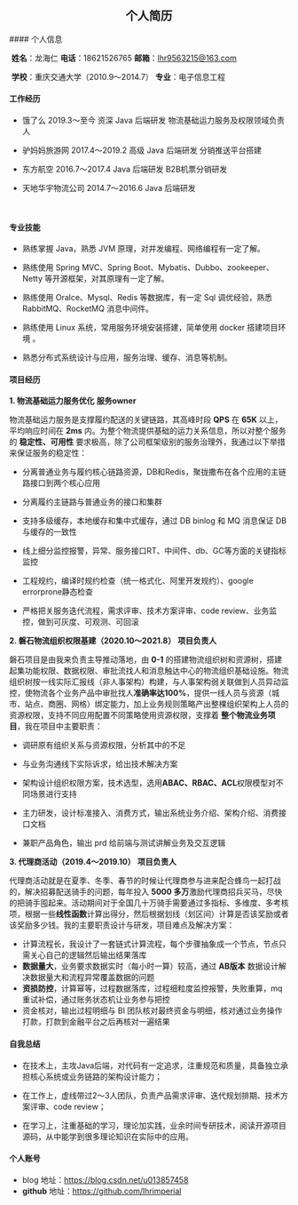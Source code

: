  <center>
     <h2>个人简历</h2>
 </center>
#### 个人信息 

​	**姓名**：龙海仁													**电话**：18621526765					**邮箱**：lhr9563215@163.com	

​	**学校**：重庆交通大学（2010.9～2014.7）	 **专业**：电子信息工程



#### 工作经历

* 饿了么							2019.3～至今				资深 Java 后端研发			物流基础运力服务及权限领域负责人

* 驴妈妈旅游网				2017.4～2019.2			高级 Java 后端研发			分销推送平台搭建

* 东方航空						2016.7～2017.4			Java 后端研发					 B2B机票分销研发

* 天地华宇物流公司		2014.7～2016.6			Java 后端研发  		

  ​			

#### 专业技能

* 熟练掌握 Java，熟悉 JVM 原理，对并发编程、网络编程有一定了解。

* 熟练使⽤ Spring MVC、Spring Boot、Mybatis、Dubbo、zookeeper、Netty 等开源框架，对其原理有一定了解。

* 熟练使⽤ Oralce、Mysql、Redis 等数据库，有一定 Sql 调优经验，熟悉RabbitMQ、RocketMQ 消息中间件。 

* 熟练使用 Linux 系统，常用服务环境安装搭建，简单使用 docker 搭建项目环境 。

* 熟悉分布式系统设计与应用，服务治理、缓存、消息等机制。

  

#### 项目经历

**1. 物流基础运力服务优化**					**服务owner**

物流基础运力服务是支撑履约配送的关键链路，其高峰时段 **QPS** 在 **65K** 以上，平均响应时间在 **2ms** 内。为整个物流提供基础的运力关系信息，所以对整个服务的 **稳定性、可用性** 要求极高，除了公司框架级别的服务治理外，我通过以下举措来保证服务的稳定性：

- 分离普通业务与履约核心链路资源，DB和Redis，聚拢撒布在各个应用的主链路接口到两个核心应用

- 分离履约主链路与普通业务的接口和集群

- 支持多级缓存，本地缓存和集中式缓存，通过 DB binlog 和 MQ 消息保证 DB与缓存的一致性

- 线上细分监控报警，异常、服务接口RT、中间件、db、GC等方面的关键指标监控

- 工程规约，编译时规约检查（统一格式化、阿里开发规约）、google errorprone静态检查

- 严格把关服务迭代流程，需求评审、技术方案评审、code review、业务监控，做到可灰度、可观测、可回滚

  

**2. 磐石物流组织权限基建（2020.10～2021.8）**				**项目负责人**

磐石项目是由我来负责主导推动落地，由 **0-1** 的搭建物流组织树和资源树，搭建起集功能权限、数据权限、审批流找人和消息触达中心的物流组织基础设施。物流组织树按一线实际汇报线（非人事架构）构建，与人事架构弱关联做到人员异动监控，使物流各个业务产品中审批找人**准确率达100%**，提供一线人员与资源（城市、站点、商圈、网格）绑定能力，加上业务规则策略产出整棵组织架构上人员的资源权限，支持不同应用配置不同策略使用资源权限，支撑着 **整个物流业务项目**，我在项目中主要职责：

- 调研原有组织关系与资源权限，分析其中的不足

- 与业务沟通线下实际诉求，给出技术解决方案

- 架构设计组织权限方案，技术选型，选用**ABAC、RBAC、ACL**权限模型对不同场景进行支持

- 主力研发，设计标准接入、消费方式，输出系统业务介绍、架构介绍、消费接口文档

- 兼职产品角色，输出 prd 给前端与测试讲解业务及交互逻辑

  

**3. 代理商活动（2019.4～2019.10）**									**项目负责人**

代理商活动就是在夏季、冬季、春节的时候让代理商参与进来配合蜂鸟一起打战的，解决招募配送骑手的问题，每年投入 **5000 多万**激励代理商招兵买马，尽快的把骑手囤起来。活动期间对于全国几十万骑手需要通过多指标、多维度、多考核项，根据一些**线性函数**计算出得分，然后根据划线（划区间）计算是否该奖励或者该奖励多少钱。我的主要职责设计与研发，项目难点及解决方案：

- 计算流程长，我设计了一套链式计算流程，每个步骤抽象成一个节点，节点只需关心自己的逻辑然后输出结果落库
- **数据量大**，业务要求数据实时（每小时一算）较高，通过 **AB版本** 数据设计解决数据量大和流程异常覆盖数据的问题
- **资损防控**，计算幂等，过程数据落库，过程细粒度监控报警，失败重算，mq重试补偿，通过账务状态机让业务参与把控
- 资金核对，输出过程明细与 BI 团队核对最终资金与明细，核对通过业务操作打款，打款到金融平台之后再核对一遍结果



#### 自我总结 

- 在技术上，主攻Java后端，对代码有一定追求，注重规范和质量，具备独立承担核心系统或业务链路的架构设计能力；

- 在工作上，虚线带过2～3人团队，负责产品需求评审、迭代规划排期、技术方案评审、code review；

- 在学习上，注重基础的学习，理论加实践，业余时间专研技术，阅读开源项目源码，从中能学到很多理论知识在实际中的应用。

  

#### 个人账号 

* blog 地址：https://blog.csdn.net/u013857458
* **github** 地址：https://github.com/lhrimperial

